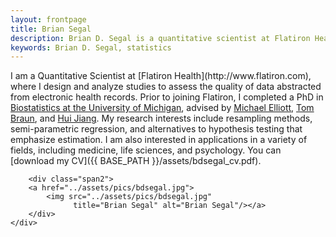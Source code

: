 ```yaml
---
layout: frontpage
title: Brian Segal
description: Brian D. Segal is a quantitative scientist at Flatiron Health
keywords: Brian D. Segal, statistics
---
```


<div class="container">
    <div class="row-fluid">
        <div class="span8">
            I am a Quantitative Scientist at [Flatiron Health](http://www.flatiron.com), where I design and analyze studies to assess the quality of data abstracted from electronic health records. Prior to joining Flatiron, I completed a PhD in <a href = "https://sph.umich.edu/biostat/"> Biostatistics at the University of Michigan</a>, advised by <a href = "https://sph.umich.edu/faculty-profiles/elliott-michael.html"> Michael Elliott</a>, <a href = "https://sph.umich.edu/faculty-profiles/braun-thomas.html"> Tom Braun</a>, and <a href = "http://www-personal.umich.edu/~jianghui/"> Hui Jiang</a>. My research interests include resampling methods, semi-parametric regression, and alternatives to hypothesis testing that emphasize estimation. I am also interested in applications in a variety of fields, including medicine, life sciences, and psychology. You can [download my CV]({{ BASE_PATH }}/assets/bdsegal_cv.pdf).
        </div>

        <div class="span2">
        <a href="../assets/pics/bdsegal.jpg">
            <img src="../assets/pics/bdsegal.jpg"
                  title="Brian Segal" alt="Brian Segal"/></a>
        </div>
    </div>
</div>